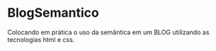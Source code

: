 # BlogSemantico
Colocando em prática o uso da semântica em um BLOG utilizando as tecnologias html e css. 
